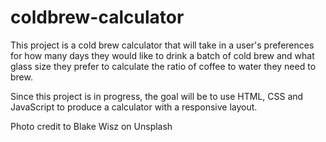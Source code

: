 # coldbrew-calculator

This project is a cold brew calculator that will take in a user's preferences for how many days they would like to drink
a batch of cold brew and what glass size they prefer to calculate the ratio of coffee to water they need to brew.

Since this project is in progress, the goal will be to use HTML, CSS and JavaScript to produce a calculator with a responsive layout.

Photo credit to Blake Wisz on Unsplash
